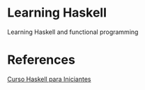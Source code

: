 # Learning Haskell
Learning Haskell and functional programming

# References
[Curso Haskell para Iniciantes](https://www.udemy.com/course/curso-haskell/)
